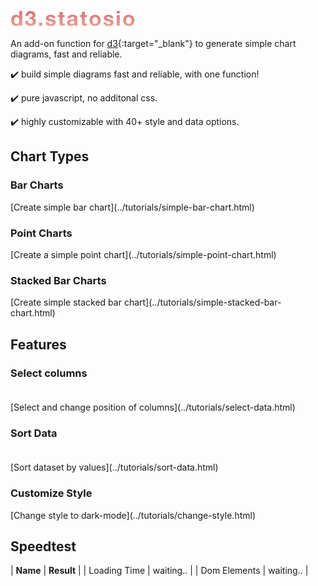 ![# d3.statosio](./assets/images/d3-statosio-200.png)

An add-on function for [d3](https://d3js.org){:target="_blank"} to generate simple chart diagrams, fast and reliable.


:heavy_check_mark: build simple diagrams fast and reliable, with one function!

:heavy_check_mark: pure javascript, no additonal css.

:heavy_check_mark: highly customizable with 40+ style and data options.


## Chart Types

### Bar Charts

<div id="bar">
    <script> 
        d3.statosio( 
            file, 
            "name", 
            [ "mobile" ], 
            { "showAverage" : false, "viewDomId" : "bar" }
        )
    </script>
</div>
[Create simple bar chart](../tutorials/simple-bar-chart.html)

### Point Charts

<div id="point">
    <script> 
        d3.statosio( 
            file, 
            "name", 
            [ "mobile" ], 
            { "showDataAsCircle" : true, "showAverage" : false, "viewDomId" : "point" }
        )
    </script>
</div>
[Create a simple point chart](../tutorials/simple-point-chart.html)

### Stacked Bar Charts

<div id="stacked">
    <script> 
        d3.statosio( 
            file, 
            "name", 
            [ "mobile", "desktop" ], 
            { "showLegend": true, "showAverage" : false, "viewDomId" : "stacked" }
        )
    </script>
</div>
[Create simple stacked bar chart](../tutorials/simple-stacked-bar-chart.html)

## Features

### Select columns<br><br>

<div id="select-columns">
    <script> 
        d3.statosio( 
            file, 
            "name", 
            [ "mobile" ], 
            { 
                "dataXSelectors" : ["Data", "Spock"],
                "dataSortSelection" : "start",
                "showAverage" : false,
                "viewDomId" : "select-columns"
            }
        )
    </script>
</div>
[Select and change position of columns](../tutorials/select-data.html)

### Sort Data<br><br>

<div id="sort-data">
    <script> 
        d3.statosio( 
            file, 
            "name", 
            [ "mobile" ], 
            { 
                "dataSortCurrent" : "values", 
                "dataSortByValues" : "ascending", 
                "showAverage" : false,
                "viewDomId" : "sort-data"
            }
        )
    </script>
</div>
[Sort dataset by values](../tutorials/sort-data.html)

### Customize Style

<div id="customize">
    <script> 
        d3.statosio( 
            file, 
            "name", 
            [ "mobile" ], 
            { 
                "styleColorSelectorsChart": ["#E2B08E", "#CC8074"],
                "styleColorCanvasBackground" : "none",
                "styleColorGridline" : "#2F3138",
                "styleStrokeGridline" : 1,
                "styleColorFont" : "#BABABA",
                "styleColorSelectorsText" : ["#E2B08E", "#BABABA"],
                "showAverage" : false,
                "viewDomId" : "customize"
            }
        )
    </script>
</div>
[Change style to dark-mode](../tutorials/change-style.html)

## Speedtest

| **Name** | **Result** |
| Loading Time | <insert id='statosioLoadingTime'>waiting..</insert> |
| Dom Elements | <insert id='statosioDomElements'>waiting..</insert> |



